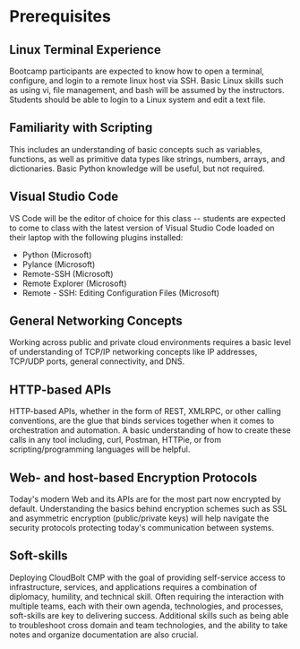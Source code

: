 # Prerequisites

## Linux Terminal Experience
Bootcamp participants are expected to know how to open a terminal, configure, and login to a remote linux host via SSH. Basic Linux skills such as using vi, file management, and bash will be assumed by the instructors. Students should be able to login to a Linux system and edit a text file.

## Familiarity with Scripting
This includes an understanding of basic concepts such as variables, functions, as well as primitive data types like strings, numbers, arrays, and dictionaries. Basic Python knowledge will be useful, but not required.

## Visual Studio Code
VS Code will be the editor of choice for this class -- students are expected to come to class with the latest version of Visual Studio Code loaded on their laptop with the following plugins installed: 
* Python (Microsoft)
* Pylance (Microsoft)
* Remote-SSH (Microsoft)
* Remote Explorer (Microsoft)
* Remote - SSH: Editing Configuration Files (Microsoft) 

## General Networking Concepts
Working across public and private cloud environments requires a basic level of understanding of TCP/IP networking concepts like IP addresses, TCP/UDP ports, general connectivity, and DNS.

## HTTP-based APIs
HTTP-based APIs, whether in the form of REST, XMLRPC, or other calling conventions, are the glue that binds services together when it comes to orchestration and automation. A basic understanding of how to create these calls in any tool including, curl, Postman, HTTPie, or from scripting/programming languages will be helpful.

## Web- and host-based Encryption Protocols
Today's modern Web and its APIs are for the most part now encrypted by default. Understanding the basics behind encryption schemes such as SSL and asymmetric encryption (public/private keys) will help navigate the security protocols protecting today's communication between systems.

## Soft-skills
Deploying CloudBolt CMP with the goal of providing self-service access to infrastructure, services, and applications requires a combination of diplomacy, humility, and technical skill. Often requiring the interaction with multiple teams, each with their own agenda, technologies, and processes, soft-skills are key to delivering success. Additional skills such as being able to troubleshoot cross domain and team technologies, and the ability to take notes and organize documentation are also crucial.

